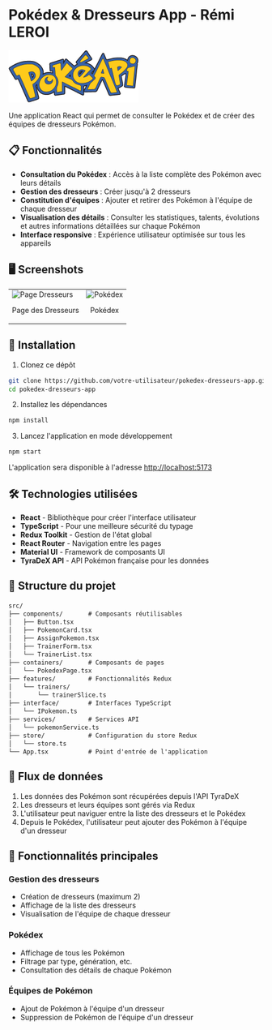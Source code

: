 # Pokédex & Dresseurs App - Rémi LEROI

![Pokémon Banner](https://raw.githubusercontent.com/PokeAPI/media/master/logo/pokeapi_256.png)

Une application React qui permet de consulter le Pokédex et de créer des équipes de dresseurs Pokémon.

## 📋 Fonctionnalités

- **Consultation du Pokédex** : Accès à la liste complète des Pokémon avec leurs détails
- **Gestion des dresseurs** : Créer jusqu'à 2 dresseurs
- **Constitution d'équipes** : Ajouter et retirer des Pokémon à l'équipe de chaque dresseur
- **Visualisation des détails** : Consulter les statistiques, talents, évolutions et autres informations détaillées sur chaque Pokémon
- **Interface responsive** : Expérience utilisateur optimisée sur tous les appareils

## 🖥️ Screenshots

<table>
  <tr>
    <td>
      <img src="https://cdn.discordapp.com/attachments/497784569530155039/1372481626231275570/Capture_decran_2025-05-15_a_09.51.56.png?ex=6826ee9f&is=68259d1f&hm=494f3be6bbdd7e34b0c493985b373f7888b41544c2cb78910ab3f998807cbdff&" alt="Page Dresseurs" />
      <p align="center">Page des Dresseurs</p>
    </td>
    <td>
      <img src="https://cdn.discordapp.com/attachments/497784569530155039/1372481687392620544/Capture_decran_2025-05-15_a_09.52.10.png?ex=6826eead&is=68259d2d&hm=30fa41ee15847c83c851cf22ce7110d77d117f01399f97851381d952a14444c7&" alt="Pokédex" />
      <p align="center">Pokédex</p>
    </td>
  </tr>
</table>

## 🚀 Installation

1. Clonez ce dépôt
```bash
git clone https://github.com/votre-utilisateur/pokedex-dresseurs-app.git
cd pokedex-dresseurs-app
```

2. Installez les dépendances
```bash
npm install
```

3. Lancez l'application en mode développement
```bash
npm start
```

L'application sera disponible à l'adresse [http://localhost:5173](http://localhost:5173)

## 🛠️ Technologies utilisées

- **React** - Bibliothèque pour créer l'interface utilisateur
- **TypeScript** - Pour une meilleure sécurité du typage
- **Redux Toolkit** - Gestion de l'état global
- **React Router** - Navigation entre les pages
- **Material UI** - Framework de composants UI
- **TyraDeX API** - API Pokémon française pour les données

## 📁 Structure du projet

```
src/
├── components/       # Composants réutilisables
│   ├── Button.tsx
│   ├── PokemonCard.tsx
│   ├── AssignPokemon.tsx
│   ├── TrainerForm.tsx
│   └── TrainerList.tsx
├── containers/       # Composants de pages
│   └── PokedexPage.tsx
├── features/         # Fonctionnalités Redux
│   └── trainers/
│       └── trainerSlice.ts
├── interface/        # Interfaces TypeScript
│   └── IPokemon.ts
├── services/         # Services API
│   └── pokemonService.ts
├── store/            # Configuration du store Redux
│   └── store.ts
└── App.tsx           # Point d'entrée de l'application
```

## 🔄 Flux de données

1. Les données des Pokémon sont récupérées depuis l'API TyraDeX
2. Les dresseurs et leurs équipes sont gérés via Redux
3. L'utilisateur peut naviguer entre la liste des dresseurs et le Pokédex
4. Depuis le Pokédex, l'utilisateur peut ajouter des Pokémon à l'équipe d'un dresseur

## 🧩 Fonctionnalités principales

### Gestion des dresseurs
- Création de dresseurs (maximum 2)
- Affichage de la liste des dresseurs
- Visualisation de l'équipe de chaque dresseur

### Pokédex
- Affichage de tous les Pokémon
- Filtrage par type, génération, etc.
- Consultation des détails de chaque Pokémon

### Équipes de Pokémon
- Ajout de Pokémon à l'équipe d'un dresseur
- Suppression de Pokémon de l'équipe d'un dresseur
